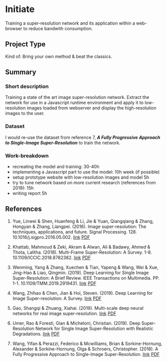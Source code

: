 # Initiate

Training a super-resolution network and its application within a web-browser to reduce bandwith consumption.

## Project Type

Kind of: Bring your own method & beat the classics.

## Summary

### Short description

Training a state of the art image super-resolution network. Extract the network for use in a Javascript runtime environment and apply it to low-resolution images loaded from webserver and display the high-resolution images to the user.

### Dataset

I would re-use the dataset from reference 7, ***A Fully Progressive Approach to Single-Image Super-Resolution*** to train the network.

### Work-breakdown

-   recreating the model and training: 30-40h
-   implementing a Javascript part to use the model: 10h week (if possible)
-   setup prototype website with low-resolution images and model 5h
-   try to tune network based on more current research (references from 2019): 15h
-   writing report 5h

## References

1.  Yue, Linwei & Shen, Huanfeng & Li, Jie & Yuan, Qiangqiang & Zhang, Hongyan & Zhang, Liangpei. (2016). Image super-resolution: The techniques, applications, and future. Signal Processing. 128. 10.1016/j.sigpro.2016.05.002. 
[link](https://www.researchgate.net/publication/303182546_Image_super-resolution_The_techniques_applications_and_future)
[PDF](./papers/1_Image_super-resolution_The_techniques_applications.pdf)

2.  Khattab, Mahmoud & Zeki, Akram & Alwan, Ali & Badawy, Ahmed & Thota, Lalitha. (2018). Multi-Frame Super-Resolution: A Survey. 1-8. 10.1109/ICCIC.2018.8782382. 
[link](https://www.researchgate.net/publication/334888262_Multi-Frame_Super-Resolution_A_Survey)
[PDF](./papers/2_Multi-FrameSuper-ResolutionASurvey.pdf)

3.  Wenming, Yang & Zhang, Xuechen & Tian, Yapeng & Wang, Wei & Xue, Jing-Hao & Liao, Qingmin. (2019). Deep Learning for Single Image Super-Resolution: A Brief Review. IEEE Transactions on Multimedia. PP. 1-1. 10.1109/TMM.2019.2919431. 
[link](https://www.researchgate.net/publication/333440390_Deep_Learning_for_Single_Image_Super-Resolution_A_Brief_Review)
[PDF](./papers/3_Deep_Learning_for_Single_Image_Super-Resolution_a_brief_review.pdf)

4.  Wang, Zhihao & Chen, Jian & Hoi, Steven. (2019). Deep Learning for Image Super-resolution: A Survey. 
[link](https://arxiv.org/pdf/1902.06068.pdf)
[PDF](./papers/4_Deep_Learning_for_Image_Super-resolution_a_survey.pdf)

5.  Gao, Shangqi & Zhuang, Xiahai. (2019). Multi-scale deep neural networks for real image super-resolution. 
[link](http://openaccess.thecvf.com/content_CVPRW_2019/papers/NTIRE/Gao_Multi-Scale_Deep_Neural_Networks_for_Real_Image_Super-Resolution_CVPRW_2019_paper.pdf)
[PDF](./papers/5_Gao_Multi-Scale_Deep_Neural_Networks_for_Real_Image_Super-Resolution_CVPRW_2019_paper.pdf)

6.  Umer, Rao & Foresti, Gian & Micheloni, Christian. (2019). Deep Super-Resolution Network for Single Image Super-Resolution with Realistic Degradations. 
[link](https://www.researchgate.net/publication/335713902_Deep_Super-Resolution_Network_for_Single_Image_Super-Resolution_with_Realistic_Degradations)
[PDF](./papers/6_Deep_Super-Resolution_Network_for_Single_Image_Super_Resolution.pdf)

7. Wang, Yifan & Perazzi, Federico & Mcwilliams, Brian & Sorkine-Hornung, Alexander & Sorkine-Hornung, Olga & Schroers, Christopher. (2018). A Fully Progressive Approach to Single-Image Super-Resolution.
[link](https://igl.ethz.ch/projects/prosr/)
[PDF](./papers/7_prosr-cvprw-2018-wang-et-al.pdf)
